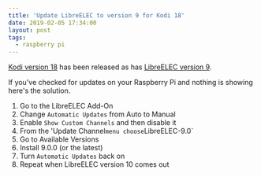 ```yaml
---
title: 'Update LibreELEC to version 9 for Kodi 18'
date: 2019-02-05 17:34:00
layout: post
tags:
  - raspberry pi
---
```


[Kodi version 18](https://kodi.tv/article/kodi-180) has been released as has [LibreELEC version 9](https://libreelec.tv/2019/02/libreelec-leia-9-0-0-release/).

If you've checked for updates on your Raspberry Pi and nothing is showing here's the solution.

1. Go to the LibreELEC Add-On
2. Change `Automatic Updates` from Auto to Manual
3. Enable `Show Custom Channels` and then disable it
4. From the 'Update Channel`menu choose`LibreELEC-9.0`
5. Go to Available Versions
6. Install 9.0.0 (or the latest)
7. Turn `Automatic Updates` back on
8. Repeat when LibreELEC version 10 comes out
